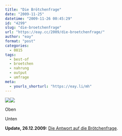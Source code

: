 ```yaml
---
title: "Die Brötchenfrage"
date: "2009-11-25"
datetime: "2009-11-26 00:45:29"
id: "4299"
slug: "die-broetchenfrage"
url: "https://eay.cc/2009/die-broetchenfrage/"
author: "eay"
format: "post"
categories:
  - 0815
tags:
  - best-of
  - broetchen
  - nahrung
  - output
  - umfrage
meta:
  - yourls_shorturl: "https://eay.li/mh"
---
```


![](https://eay.cc/uploads/2009/broetchen_oben.jpg)![](https://eay.cc/uploads/2009/broetchen_unten.jpg)

 Oben

 Unten

  
 

**Update, 26.12.2009:** [Die Antwort auf die Brötchenfrage](//eay.cc/2009/die-antwort-auf-die-brotchenfrage/).
